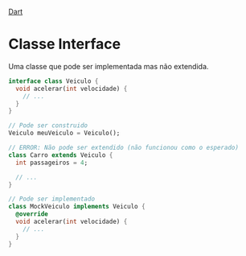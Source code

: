 [Dart](https://github.com/leofds/flutter-class/blob/master/dart/README.md)

# Classe Interface

Uma classe que pode ser implementada mas não extendida.

```dart
interface class Veiculo {
  void acelerar(int velocidade) {
    // ...
  }
}

// Pode ser construido
Veiculo meuVeiculo = Veiculo();

// ERROR: Não pode ser extendido (não funcionou como o esperado)
class Carro extends Veiculo {
  int passageiros = 4;

  // ...
}

// Pode ser implementado
class MockVeiculo implements Veiculo {
  @override
  void acelerar(int velocidade) {
    // ...
  }
}
```
